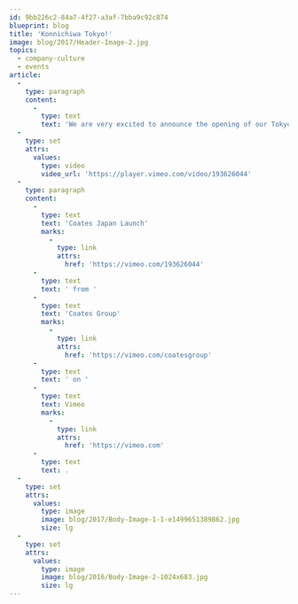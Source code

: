 ```yaml
---
id: 9bb226c2-84a7-4f27-a3af-7bba9c92c874
blueprint: blog
title: 'Konnichiwa Tokyo!'
image: blog/2017/Header-Image-2.jpg
topics:
  - company-culture
  - events
article:
  -
    type: paragraph
    content:
      -
        type: text
        text: 'We are very excited to announce the opening of our Tokyo office & Innovation Lab on October 19, 2016. We celebrated with clients and partners at a launch party, showcasing the latest & greatest of our digital offerings. '
  -
    type: set
    attrs:
      values:
        type: video
        video_url: 'https://player.vimeo.com/video/193626044'
  -
    type: paragraph
    content:
      -
        type: text
        text: 'Coates Japan Launch'
        marks:
          -
            type: link
            attrs:
              href: 'https://vimeo.com/193626044'
      -
        type: text
        text: ' from '
      -
        type: text
        text: 'Coates Group'
        marks:
          -
            type: link
            attrs:
              href: 'https://vimeo.com/coatesgroup'
      -
        type: text
        text: ' on '
      -
        type: text
        text: Vimeo
        marks:
          -
            type: link
            attrs:
              href: 'https://vimeo.com'
      -
        type: text
        text: .
  -
    type: set
    attrs:
      values:
        type: image
        image: blog/2017/Body-Image-1-1-e1499651389862.jpg
        size: lg
  -
    type: set
    attrs:
      values:
        type: image
        image: blog/2016/Body-Image-2-1024x683.jpg
        size: lg
---
```

